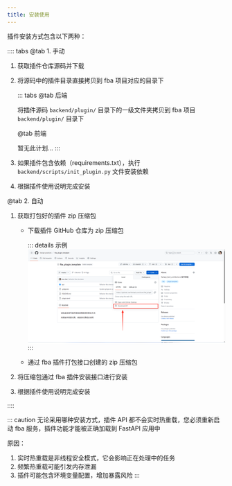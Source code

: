 ```yaml
---
title: 安装使用
---
```


插件安装方式包含以下两种：

:::: tabs
@tab 1. 手动

1. 获取插件仓库源码并下载
2. 将源码中的插件目录直接拷贝到 fba 项目对应的目录下

   ::: tabs
   @tab 后端

   将插件源码 `backend/plugin/` 目录下的一级文件夹拷贝到 fba 项目 `backend/plugin/` 目录下

   @tab 前端

   暂无此计划...
   :::

3. 如果插件包含依赖（requirements.txt），执行 `backend/scripts/init_plugin.py` 文件安装依赖
4. 根据插件使用说明完成安装

@tab 2. 自动

1. 获取打包好的插件 zip 压缩包 <Badge type="warning" text="二选一" />

   - 下载插件 GitHub 仓库为 zip 压缩包

     ::: details 示例
     ![cg1](/images/plugin_zip.png)
     :::

   - 通过 fba 插件打包接口创建的 zip 压缩包

2. 将压缩包通过 fba 插件安装接口进行安装
3. 根据插件使用说明完成安装

::::

::: caution
无论采用哪种安装方式，插件 API 都不会实时热重载，您必须重新启动 fba 服务，插件功能才能被正确加载到 FastAPI 应用中

原因：

1. 实时热重载是非线程安全模式，它会影响正在处理中的任务
2. 频繁热重载可能引发内存泄漏
3. 插件可能包含环境变量配置，增加暴露风险
:::
